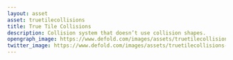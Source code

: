 ```yaml
---
layout: asset
asset: truetilecollisions
title: True Tile Collisions
description: Collision system that doesn’t use collision shapes.
opengraph_image: https://www.defold.com/images/assets/truetilecollisions-thumb.png
twitter_image: https://www.defold.com/images/assets/truetilecollisions-thumb.png
---
```

